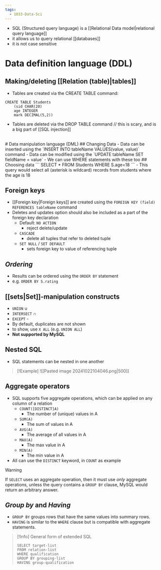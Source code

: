 ```yaml
---
tags:
  - 1033-Data-Sci
---
```

- SQL (Structured query language) is a [[Relational Data model|relational query language]]
- it allows us to query relational [[databases]]
- it is not case sensitive
# Data definition language (DDL)
## Making/deleting [[Relation (table)|tables]]
- Tables are created via the CREATE TABLE command:
```
CREATE TABLE Students
	(sid CHAR(20)
	age INTEGER
	mark DECIMAL(5,2))
```
- Tables are deleted via the DROP TABLE command // this is scary, and is a big part of [[SQL injection]]  
<br>
# Data manipulation language (DML)
## Changing Data
- Data can be inserted using the `INSERT INTO tableName VALUES(value, value)` command
- Data can be modified using the `UPDATE tableName SET fieldName = value`
	- We can use WHERE statements with these too
## Choosing data
```
SELECT *
FROM Students
WHERE S.age=18
```
- This query would select all (asterisk is wildcard) records from students where the age is 18

## Foreign keys
- [[Foreign key|Foreign keys]] are created using the `FOREIGN KEY (field) REFERENCES tableName` command
- Deletes and updates option should also be included as a part of the foreign key declaration
	- Default: `NO ACTION` 
		- reject delete/update
	- `CASCADE` 
		- delete all tuples that refer to deleted tuple
	- `SET NULL` / `SET DEFAULT` 
		- sets foreign key to value of referencing tuple

## *Ordering*
- Results can be ordered using the `ORDER BY` statement
- e.g. `ORDER BY S.rating`

## [[sets|Set]]-manipulation constructs
- `UNION` $\cup$
- `INTERSECT` $\cap$
- `EXCEPT` -
- By default, duplicates are not shown
- to show, use `X ALL` (e.g. `UNION ALL`)
- **Not supported by MySQL**

## Nested SQL
- SQL statements can be nested in one another

> [!Example]
> ![[Pasted image 20241022104046.png|500]]

## Aggregate operators

- SQL supports five aggregate operations, which can be applied on any column of a relation
	- `COUNT([DISTINCT]A)` 
		- The number of (unique) values in A
	- `SUM(A)`
		- The sum of values in A
	- `AVG(A)`
		- The average of all values in A
	- `MAX(A)`
		- The max value in A
	- `MIN(A)`
		- The min value in A
- All can use the `DISTINCT` keyword, in `COUNT` as example

> [!Warning] 
> If `SELECT` uses an aggregate operation, then it must use *only* aggregate operations, unless the query contains a `GROUP BY` clause, MySQL would return an arbitrary answer.

## *Group by* and *Having*
- `GROUP BY` groups rows that have the same values into summary rows.
- `HAVING` is similar to the `WHERE` clause but is compatible with aggregate statements.

> [!Info] General form of extended SQL
> ```
> SELECT target-list
> FROM relation-list
> WHERE qualification
> GROUP BY grouping-list
> HAVING group-qualification
>```

